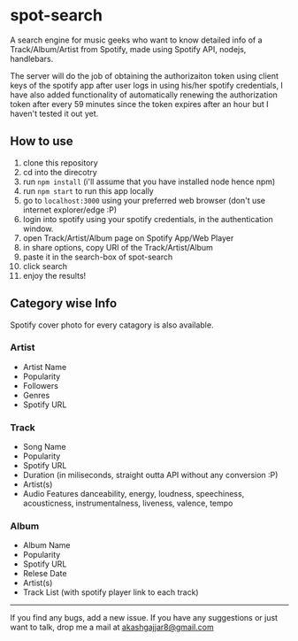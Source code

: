 # spot-search

A search engine for music geeks who want to know detailed info of a Track/Album/Artist from Spotify, made using Spotify API, nodejs, handlebars.

The server will do the job of obtaining the authorizaiton token using client keys of the spotify app after user logs in using his/her spotify credentials, I have also added functionality of automatically renewing the authorization token after every 59 minutes since the token expires after an hour but I haven't tested it out yet.

## How to use

1. clone this repository
2. cd into the direcotry
3. run `npm install` (i'll assume that you have installed node hence npm)
4. run `npm start` to run this app locally
5. go to `localhost:3000` using your preferred web browser (don't use internet explorer/edge :P)
6. login into spotify using your spotify credentials, in the authentication window.
7. open Track/Artist/Album page on Spotify App/Web Player
8. in share options, copy URI of the Track/Artist/Album
9. paste it in the search-box of spot-search
10. click search
11. enjoy the results!

## Category wise Info

Spotify cover photo for every catagory is also available.

### Artist

- Artist Name
- Popularity
- Followers
- Genres
- Spotify URL

### Track

- Song Name
- Popularity
- Spotify URL
- Duration (in miliseconds, straight outta API without any conversion :P)
- Artist(s)
- Audio Features
    danceability, energy, loudness, speechiness, acousticness, instrumentalness, liveness, valence, tempo

### Album

- Album Name
- Popularity
- Spotify URL
- Relese Date
- Artist(s)
- Track List (with spotify player link to each track)

-------------------------------------------------------------------------------------

If you find any bugs, add a new issue. If you have any suggestions or just want to talk, drop me a mail at akashgajjar8@gmail.com